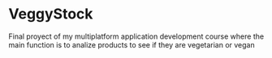 # VeggyStock
Final proyect of my multiplatform application development course where the main function is to analize products to see if they are vegetarian or vegan
